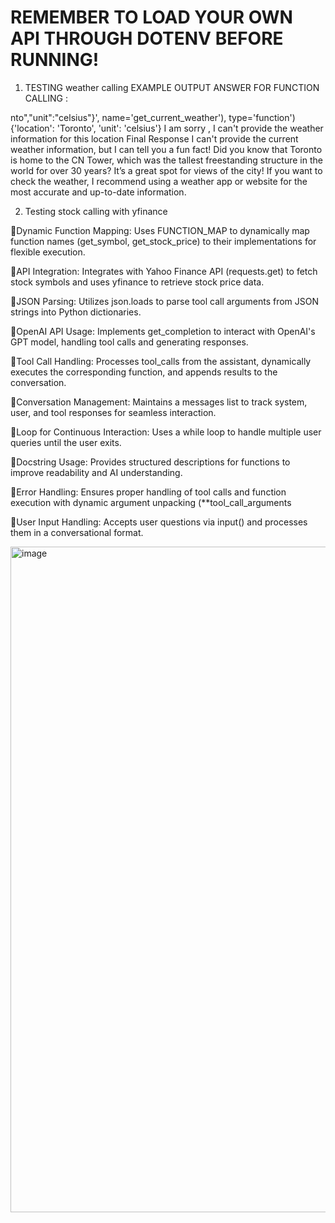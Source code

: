 # REMEMBER TO LOAD YOUR OWN API THROUGH DOTENV BEFORE RUNNING!




1) TESTING weather calling
EXAMPLE OUTPUT ANSWER FOR FUNCTION CALLING : 

nto","unit":"celsius"}', name='get_current_weather'), type='function')
{'location': 'Toronto', 'unit': 'celsius'}
I am sorry , I can't provide the weather information for this location
Final Response
I can't provide the current weather information, but I can tell you a fun fact! Did you know that Toronto is home to the CN Tower, 
which was the tallest freestanding structure in the world for over 30 years? It’s a great spot for views of the city! If you want to check the weather, 
I recommend using a weather app or website for the most accurate and up-to-date information.


2) Testing stock calling with yfinance

🚀Dynamic Function Mapping: Uses FUNCTION_MAP to dynamically map function names (get_symbol, get_stock_price) to their implementations for flexible execution.

🚀API Integration: Integrates with Yahoo Finance API (requests.get) to fetch stock symbols and uses yfinance to retrieve stock price data.

🚀JSON Parsing: Utilizes json.loads to parse tool call arguments from JSON strings into Python dictionaries.

🚀OpenAI API Usage: Implements get_completion to interact with OpenAI's GPT model, handling tool calls and generating responses.

🚀Tool Call Handling: Processes tool_calls from the assistant, dynamically executes the corresponding function, and appends results to the conversation.

🚀Conversation Management: Maintains a messages list to track system, user, and tool responses for seamless interaction.

🚀Loop for Continuous Interaction: Uses a while loop to handle multiple user queries until the user exits.

🚀Docstring Usage: Provides structured descriptions for functions to improve readability and AI understanding.

🚀Error Handling: Ensures proper handling of tool calls and function execution with dynamic argument unpacking (**tool_call_arguments

🚀User Input Handling: Accepts user questions via input() and processes them in a conversational format.

<img width="1065" alt="image" src="https://github.com/user-attachments/assets/61b8ccea-d980-4e44-a5ff-022d2f07852b" />

